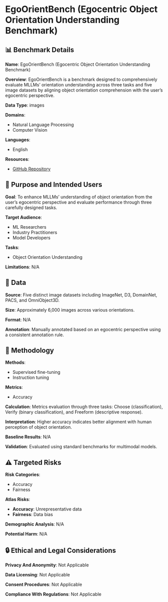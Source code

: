 # EgoOrientBench (Egocentric Object Orientation Understanding Benchmark)

## 📊 Benchmark Details

**Name**: EgoOrientBench (Egocentric Object Orientation Understanding Benchmark)

**Overview**: EgoOrientBench is a benchmark designed to comprehensively evaluate MLLMs’ orientation understanding across three tasks and five image datasets by aligning object orientation comprehension with the user’s egocentric perspective.

**Data Type**: images

**Domains**:
- Natural Language Processing
- Computer Vision

**Languages**:
- English

**Resources**:
- [GitHub Repository](https://github.com/jhCOR/EgoOrientBench)

## 🎯 Purpose and Intended Users

**Goal**: To enhance MLLMs’ understanding of object orientation from the user’s egocentric perspective and evaluate performance through three carefully designed tasks.

**Target Audience**:
- ML Researchers
- Industry Practitioners
- Model Developers

**Tasks**:
- Object Orientation Understanding

**Limitations**: N/A

## 💾 Data

**Source**: Five distinct image datasets including ImageNet, D3, DomainNet, PACS, and OmniObject3D.

**Size**: Approximately 6,000 images across various orientations.

**Format**: N/A

**Annotation**: Manually annotated based on an egocentric perspective using a consistent annotation rule.

## 🔬 Methodology

**Methods**:
- Supervised fine-tuning
- Instruction tuning

**Metrics**:
- Accuracy

**Calculation**: Metrics evaluation through three tasks: Choose (classification), Verify (binary classification), and Freeform (descriptive response).

**Interpretation**: Higher accuracy indicates better alignment with human perception of object orientation.

**Baseline Results**: N/A

**Validation**: Evaluated using standard benchmarks for multimodal models.

## ⚠️ Targeted Risks

**Risk Categories**:
- Accuracy
- Fairness

**Atlas Risks**:
- **Accuracy**: Unrepresentative data
- **Fairness**: Data bias

**Demographic Analysis**: N/A

**Potential Harm**: N/A

## 🔒 Ethical and Legal Considerations

**Privacy And Anonymity**: Not Applicable

**Data Licensing**: Not Applicable

**Consent Procedures**: Not Applicable

**Compliance With Regulations**: Not Applicable
